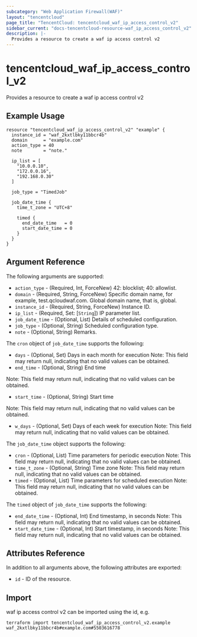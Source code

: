 ```yaml
---
subcategory: "Web Application Firewall(WAF)"
layout: "tencentcloud"
page_title: "TencentCloud: tencentcloud_waf_ip_access_control_v2"
sidebar_current: "docs-tencentcloud-resource-waf_ip_access_control_v2"
description: |-
  Provides a resource to create a waf ip access control v2
---
```


# tencentcloud_waf_ip_access_control_v2

Provides a resource to create a waf ip access control v2

## Example Usage

```hcl
resource "tencentcloud_waf_ip_access_control_v2" "example" {
  instance_id = "waf_2kxtlbky11bbcr4b"
  domain      = "example.com"
  action_type = 40
  note        = "note."

  ip_list = [
    "10.0.0.10",
    "172.0.0.16",
    "192.168.0.30"
  ]

  job_type = "TimedJob"

  job_date_time {
    time_t_zone = "UTC+8"

    timed {
      end_date_time   = 0
      start_date_time = 0
    }
  }
}
```

## Argument Reference

The following arguments are supported:

* `action_type` - (Required, Int, ForceNew) 42: blocklist; 40: allowlist.
* `domain` - (Required, String, ForceNew) Specific domain name, for example, test.qcloudwaf.com.
Global domain name, that is, global.
* `instance_id` - (Required, String, ForceNew) Instance ID.
* `ip_list` - (Required, Set: [`String`]) IP parameter list.
* `job_date_time` - (Optional, List) Details of scheduled configuration.
* `job_type` - (Optional, String) Scheduled configuration type.
* `note` - (Optional, String) Remarks.

The `cron` object of `job_date_time` supports the following:

* `days` - (Optional, Set) Days in each month for execution
Note: This field may return null, indicating that no valid values can be obtained.
* `end_time` - (Optional, String) End time

Note: This field may return null, indicating that no valid values can be obtained.
* `start_time` - (Optional, String) Start time

Note: This field may return null, indicating that no valid values can be obtained.
* `w_days` - (Optional, Set) Days of each week for execution
Note: This field may return null, indicating that no valid values can be obtained.

The `job_date_time` object supports the following:

* `cron` - (Optional, List) Time parameters for periodic execution
Note: This field may return null, indicating that no valid values can be obtained.
* `time_t_zone` - (Optional, String) Time zone
Note: This field may return null, indicating that no valid values can be obtained.
* `timed` - (Optional, List) Time parameters for scheduled execution
Note: This field may return null, indicating that no valid values can be obtained.

The `timed` object of `job_date_time` supports the following:

* `end_date_time` - (Optional, Int) End timestamp, in seconds
Note: This field may return null, indicating that no valid values can be obtained.
* `start_date_time` - (Optional, Int) Start timestamp, in seconds
Note: This field may return null, indicating that no valid values can be obtained.

## Attributes Reference

In addition to all arguments above, the following attributes are exported:

* `id` - ID of the resource.




## Import

waf ip access control v2 can be imported using the id, e.g.

```
terraform import tencentcloud_waf_ip_access_control_v2.example waf_2kxtlbky11bbcr4b#example.com#5503616778
```

